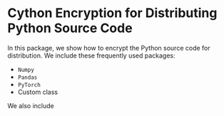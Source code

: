# Cython Encryption for Distributing Python Source Code

In this package, we show how to encrypt the Python source code for distribution. We include these frequently used packages:

- `Numpy`
- `Pandas`
- `PyTorch`
- Custom class

We also include 
